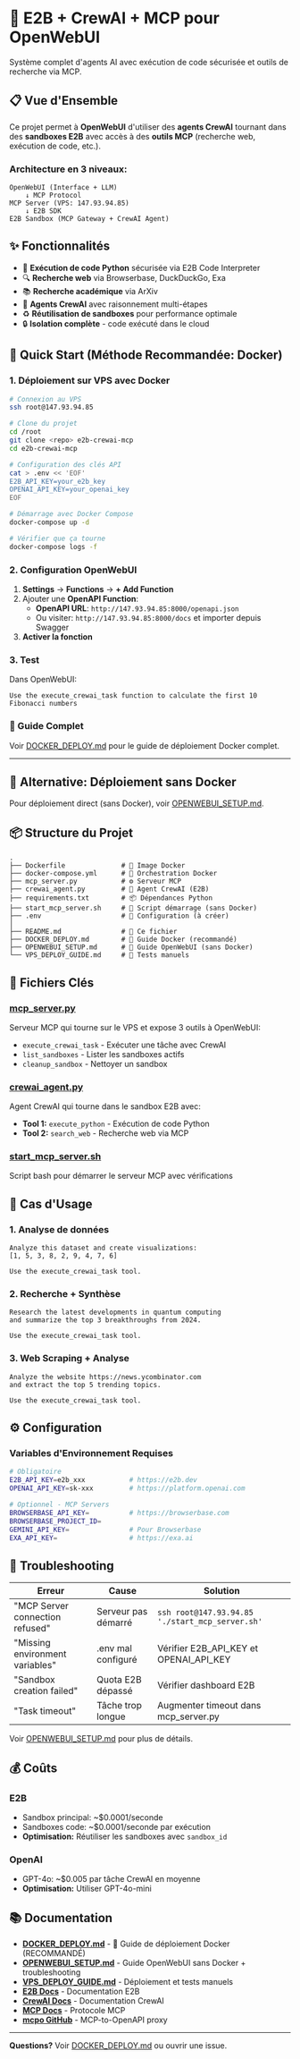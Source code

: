 # 🤖 E2B + CrewAI + MCP pour OpenWebUI

Système complet d'agents AI avec exécution de code sécurisée et outils de recherche via MCP.

## 📋 Vue d'Ensemble

Ce projet permet à **OpenWebUI** d'utiliser des **agents CrewAI** tournant dans des **sandboxes E2B** avec accès à des **outils MCP** (recherche web, exécution de code, etc.).

### Architecture en 3 niveaux:

```
OpenWebUI (Interface + LLM)
    ↓ MCP Protocol
MCP Server (VPS: 147.93.94.85)
    ↓ E2B SDK
E2B Sandbox (MCP Gateway + CrewAI Agent)
```

## ✨ Fonctionnalités

- 🐍 **Exécution de code Python** sécurisée via E2B Code Interpreter
- 🔍 **Recherche web** via Browserbase, DuckDuckGo, Exa
- 📚 **Recherche académique** via ArXiv
- 🤖 **Agents CrewAI** avec raisonnement multi-étapes
- ♻️ **Réutilisation de sandboxes** pour performance optimale
- 🔒 **Isolation complète** - code exécuté dans le cloud

## 🚀 Quick Start (Méthode Recommandée: Docker)

### 1. Déploiement sur VPS avec Docker

```bash
# Connexion au VPS
ssh root@147.93.94.85

# Clone du projet
cd /root
git clone <repo> e2b-crewai-mcp
cd e2b-crewai-mcp

# Configuration des clés API
cat > .env << 'EOF'
E2B_API_KEY=your_e2b_key
OPENAI_API_KEY=your_openai_key
EOF

# Démarrage avec Docker Compose
docker-compose up -d

# Vérifier que ça tourne
docker-compose logs -f
```

### 2. Configuration OpenWebUI

1. **Settings** → **Functions** → **+ Add Function**
2. Ajouter une **OpenAPI Function**:
   - **OpenAPI URL**: `http://147.93.94.85:8000/openapi.json`
   - Ou visiter: `http://147.93.94.85:8000/docs` et importer depuis Swagger
3. **Activer la fonction**

### 3. Test

Dans OpenWebUI:

```
Use the execute_crewai_task function to calculate the first 10 Fibonacci numbers
```

### 📖 Guide Complet

Voir [DOCKER_DEPLOY.md](DOCKER_DEPLOY.md) pour le guide de déploiement Docker complet.

---

## 🔄 Alternative: Déploiement sans Docker

Pour déploiement direct (sans Docker), voir [OPENWEBUI_SETUP.md](OPENWEBUI_SETUP.md).

## 📦 Structure du Projet

```
.
├── Dockerfile              # 🐳 Image Docker
├── docker-compose.yml      # 🐳 Orchestration Docker
├── mcp_server.py           # ⚙️ Serveur MCP
├── crewai_agent.py         # 🤖 Agent CrewAI (E2B)
├── requirements.txt        # 📦 Dépendances Python
├── start_mcp_server.sh     # 🚀 Script démarrage (sans Docker)
├── .env                    # 🔑 Configuration (à créer)
│
├── README.md               # 📖 Ce fichier
├── DOCKER_DEPLOY.md        # 📖 Guide Docker (recommandé)
├── OPENWEBUI_SETUP.md      # 📖 Guide OpenWebUI (sans Docker)
└── VPS_DEPLOY_GUIDE.md     # 📖 Tests manuels
```

## 🔧 Fichiers Clés

### [mcp_server.py](mcp_server.py)

Serveur MCP qui tourne sur le VPS et expose 3 outils à OpenWebUI:

- `execute_crewai_task` - Exécuter une tâche avec CrewAI
- `list_sandboxes` - Lister les sandboxes actifs
- `cleanup_sandbox` - Nettoyer un sandbox

### [crewai_agent.py](crewai_agent.py)

Agent CrewAI qui tourne dans le sandbox E2B avec:

- **Tool 1:** `execute_python` - Exécution de code Python
- **Tool 2:** `search_web` - Recherche web via MCP

### [start_mcp_server.sh](start_mcp_server.sh)

Script bash pour démarrer le serveur MCP avec vérifications

## 🎯 Cas d'Usage

### 1. Analyse de données

```
Analyze this dataset and create visualizations:
[1, 5, 3, 8, 2, 9, 4, 7, 6]

Use the execute_crewai_task tool.
```

### 2. Recherche + Synthèse

```
Research the latest developments in quantum computing
and summarize the top 3 breakthroughs from 2024.

Use the execute_crewai_task tool.
```

### 3. Web Scraping + Analyse

```
Analyze the website https://news.ycombinator.com
and extract the top 5 trending topics.

Use the execute_crewai_task tool.
```

## ⚙️ Configuration

### Variables d'Environnement Requises

```bash
# Obligatoire
E2B_API_KEY=e2b_xxx           # https://e2b.dev
OPENAI_API_KEY=sk-xxx         # https://platform.openai.com

# Optionnel - MCP Servers
BROWSERBASE_API_KEY=          # https://browserbase.com
BROWSERBASE_PROJECT_ID=
GEMINI_API_KEY=               # Pour Browserbase
EXA_API_KEY=                  # https://exa.ai
```

## 🐛 Troubleshooting

| Erreur | Cause | Solution |
|--------|-------|----------|
| "MCP Server connection refused" | Serveur pas démarré | `ssh root@147.93.94.85 './start_mcp_server.sh'` |
| "Missing environment variables" | .env mal configuré | Vérifier E2B_API_KEY et OPENAI_API_KEY |
| "Sandbox creation failed" | Quota E2B dépassé | Vérifier dashboard E2B |
| "Task timeout" | Tâche trop longue | Augmenter timeout dans mcp_server.py |

Voir [OPENWEBUI_SETUP.md](OPENWEBUI_SETUP.md) pour plus de détails.

## 💰 Coûts

### E2B
- Sandbox principal: ~$0.0001/seconde
- Sandboxes code: ~$0.0001/seconde par exécution
- **Optimisation:** Réutiliser les sandboxes avec `sandbox_id`

### OpenAI
- GPT-4o: ~$0.005 par tâche CrewAI en moyenne
- **Optimisation:** Utiliser GPT-4o-mini

## 📚 Documentation

- **[DOCKER_DEPLOY.md](DOCKER_DEPLOY.md)** - 🐳 Guide de déploiement Docker (RECOMMANDÉ)
- **[OPENWEBUI_SETUP.md](OPENWEBUI_SETUP.md)** - Guide OpenWebUI sans Docker + troubleshooting
- **[VPS_DEPLOY_GUIDE.md](VPS_DEPLOY_GUIDE.md)** - Déploiement et tests manuels
- **[E2B Docs](https://e2b.dev/docs)** - Documentation E2B
- **[CrewAI Docs](https://docs.crewai.com)** - Documentation CrewAI
- **[MCP Docs](https://modelcontextprotocol.io)** - Protocole MCP
- **[mcpo GitHub](https://github.com/modelcontextprotocol/mcpo)** - MCP-to-OpenAPI proxy

---

**Questions?** Voir [DOCKER_DEPLOY.md](DOCKER_DEPLOY.md) ou ouvrir une issue.
